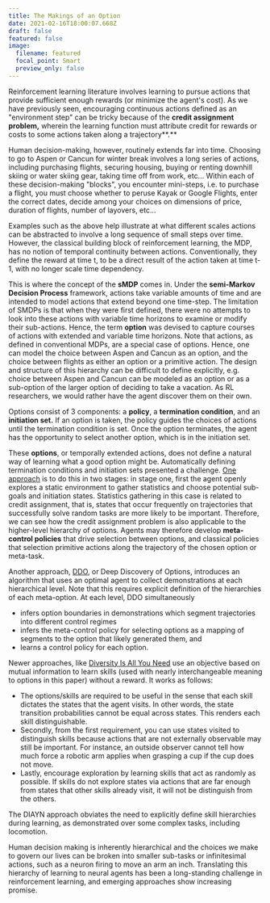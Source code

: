 ```yaml
---
title: The Makings of an Option
date: 2021-02-16T18:00:07.668Z
draft: false
featured: false
image:
  filename: featured
  focal_point: Smart
  preview_only: false
---
```

Reinforcement learning literature involves learning to pursue actions that provide sufficient enough rewards (or minimize the agent's cost). As we have previously seen, encouraging continuous actions defined as an "environment step" can be tricky because of the **credit assignment problem,** wherein the learning function must attribute credit for rewards or costs to some actions taken along a trajectory**.** 

Human decision-making, however, routinely extends far into time. Choosing to go to Aspen or Cancun for winter break involves a long series of actions, including purchasing flights, securing housing, buying or renting downhill skiing or water skiing gear, taking time off from work, etc... Within each of these decision-making "blocks", you encounter mini-steps, i.e. to purchase a flight, you must choose whether to peruse Kayak or Google Flights, enter the correct dates, decide among your choices on dimensions of price, duration of flights, number of layovers, etc... 

Examples such as the above help illustrate at what different scales actions can be abstracted to involve a long sequence of small steps over time. However, the classical building block of reinforcement learning, the MDP, has no notion of temporal continuity between actions. Conventionally, they define the reward at time t, to be a direct result of the action taken at time t-1, with no longer scale time dependency.

This is where the concept of the **sMDP** comes in. Under the **semi-Markov Decision Process** framework, actions take variable amounts of time and are intended to model actions that extend beyond one time-step. The limitation of SMDPs is that when they were first defined, there were no attempts to look into these actions with variable time horizons to examine or modify their sub-actions. Hence, the term **option** was devised to capture courses of actions with extended and variable time horizons. Note that actions, as defined in conventional MDPs, are a special case of options. Hence, one can model the choice between Aspen and Cancun as an option, and the choice between flights as either an option or a primitive action. The design and structure of this hierarchy can be difficult to define explicitly, e.g. choice between Aspen and Cancun can be modeled as an option or as a sub-option of the larger option of deciding to take a vacation. As RL researchers, we would rather have the agent discover them on their own. 

Options consist of 3 components: a **policy**, a **termination condition**, and an **initiation set.** If an option is taken, the policy guides the choices of actions until the termination condition is set. Once the option terminates, the agent has the opportunity to select another option, which is in the initiation set. 

These **options**, or temporally extended actions, does not define a natural way of learning what a good option might be. Automatically defining termination conditions and initiation sets presented a challenge. [One approach](https://citeseerx.ist.psu.edu/viewdoc/download?doi=10.1.1.14.2402&rep=rep1&type=pdf)  is to do this in two stages: in stage one, first the agent openly explores a static environment to gather statistics and choose potential sub-goals and initiation states. Statistics gathering in this case is related to credit assignment, that is, states that occur frequently on trajectories that successfully solve random tasks are more likely to be important. Therefore, we can see how the credit assignment problem is also applicable to the higher-level hierarchy of options. Agents may therefore develop **meta-control policies** that drive selection between options, and classical policies that selection primitive actions along the trajectory of the chosen option or meta-task.

Another approach, [DDO](https://arxiv.org/pdf/1703.08294.pdf), or Deep Discovery of Options, introduces an algorithm that uses an optimal agent to collect demonstrations at each hierarchical level. Note that this requires explicit definition of the hierarchies of each meta-option. At each level, DDO simultaneously

* infers option boundaries in demonstrations which segment trajectories into different control regimes
* infers the meta-control policy for selecting options as a mapping of segments to the option that likely generated them, and
* learns a control policy for each option.

Newer approaches, like [Diversity Is All You Need](https://arxiv.org/pdf/1802.06070.pdf) use an objective based on mutual information  to learn skills (used with nearly interchangeable meaning to options in this paper) without a reward. It works as follows: 

* The options/skills are required to be useful in the sense that each skill dictates the states that the agent visits. In other words, the state transition probabilities cannot be equal across states. This renders each skill distinguishable.
* Secondly, from the first requirement, you can use states visited to distinguish skills because actions that are not externally observable may still be important. For instance, an outside observer cannot tell how much force a robotic arm applies when grasping a cup if the cup does not move. 
* Lastly, encourage exploration by learning skills that act as randomly as possible. If skills do not explore states via actions that are far enough from states that other skills already visit, it will not be distinguish from the others. 

The DIAYN approach obviates the need to explicitly define skill hierarchies during learning, as demonstrated over some complex tasks, including locomotion.

Human decision making is inherently hierarchical and the choices we make to govern our lives can be broken into smaller sub-tasks or infinitesimal actions, such as a neuron firing to move an arm an inch. Translating this hierarchy of learning to neural agents has been a long-standing challenge in reinforcement learning, and emerging approaches show increasing promise.